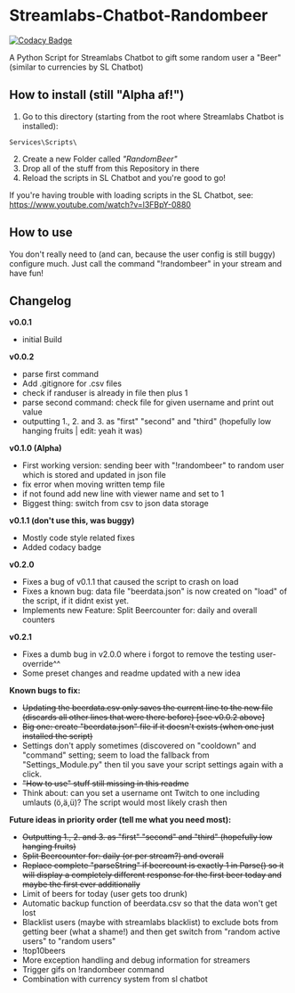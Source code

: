 Streamlabs-Chatbot-Randombeer
=============================

[![Codacy Badge](https://api.codacy.com/project/badge/Grade/801907104a8a466eaf42e0362cb9f7b1)](https://app.codacy.com/app/rialDave/Streamlabs-Chatbot-Randombeer?utm_source=github.com&utm_medium=referral&utm_content=rialDave/Streamlabs-Chatbot-Randombeer&utm_campaign=Badge_Grade_Dashboard)

A Python Script for Streamlabs Chatbot to gift some random user a "Beer" (similar to currencies by SL Chatbot)

How to install (still "Alpha af!") 
----------------------------------

1. Go to this directory (starting from the root where Streamlabs Chatbot is installed):

```plain
Services\Scripts\
```

2. Create a new Folder called _"RandomBeer"_
3. Drop all of the stuff from this Repository in there
4. Reload the scripts in SL Chatbot and you're good to go!

If you're having trouble with loading scripts in the SL Chatbot, see: https://www.youtube.com/watch?v=l3FBpY-0880

How to use
------------

You don't really need to (and can, because the user config is still buggy) configure much.
Just call the command "!randombeer" in your stream and have fun!

Changelog
---------

**v0.0.1**

  * initial Build

**v0.0.2**

  * parse first command
  * Add .gitignore for .csv files
  * check if randuser is already in file then plus 1
  * parse second command: check file for given username and print out value
  * outputting 1., 2. and 3. as "first" "second" and "third" (hopefully low hanging fruits | edit: yeah it was)

**v0.1.0 (Alpha)**

  * First working version: sending beer with "!randombeer" to random user which is stored and updated in json file
  * fix error when moving written temp file
  * if not found add new line with viewer name and set to 1
  * Biggest thing: switch from csv to json data storage

**v0.1.1 (don't use this, was buggy)**

  * Mostly code style related fixes
  * Added codacy badge

**v0.2.0**

  * Fixes a bug of v0.1.1 that caused the script to crash on load
  * Fixes a known bug: data file "beerdata.json" is now created on "load" of the script, if it didnt exist yet.
  * Implements new Feature: Split Beercounter for: daily and overall counters

**v0.2.1**

  * Fixes a dumb bug in v2.0.0 where i forgot to remove the testing user-override^^
  * Some preset changes and readme updated with a new idea

**Known bugs to fix:**

  * <s>Updating the beerdata.csv only saves the current line to the new file (discards all other lines that were there before) [see v0.0.2 above]</s>
  * <s>Big one: create "beerdata.json" file if it doesn't exists (when one just installed the script)</s>
  * Settings don't apply sometimes (discovered on "cooldown" and "command" setting; seem to load the fallback from "Settings_Module.py" then til you save your script settings again with a click.
  * <s>"How to use" stuff still missing in this readme</s>
  * Think about: can you set a username ont Twitch to one including umlauts (ö,ä,ü)? The script would most likely crash then

**Future ideas in priority order (tell me what you need most):**

  * <s>Outputting 1., 2. and 3. as "first" "second" and "third" (hopefully low hanging fruits)</s>
  * <s>Split Beercounter for: daily (or per stream?) and overall</s>
  * <s>Replace complete "parseString" if beercount is exactly 1 in Parse() so it will display a completely different response for the first beer today and maybe the first ever additionally</s>
  * Limit of beers for today (user gets too drunk)
  * Automatic backup function of beerdata.csv so that the data won't get lost
  * Blacklist users (maybe with streamlabs blacklist) to exclude bots from getting beer (what a shame!) and then get switch from "random active users" to "random users"
  * !top10beers
  * More exception handling and debug information for streamers
  * Trigger gifs on !randombeer command
  * Combination with currency system from sl chatbot